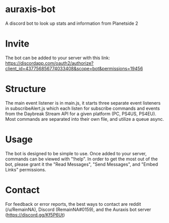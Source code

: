 # auraxis-bot
A discord bot to look up stats and information from Planetside 2

# Invite
The bot can be added to your server with this link: https://discordapp.com/oauth2/authorize?client_id=437756856774033408&scope=bot&permissions=19456

# Structure
The main event listener is in main.js, it starts three separate event listeners in subscribeAlert.js which each listen for subscribe commands and events from the Daybreak Stream API for a given platform (PC, PS4US, PS4EU).  Most commands are separated into their own file, and utilize a queue async.

# Usage
The bot is designed to be simple to use.  Once added to your server, commands can be viewed with "!help".  In order to get the most out of the bot, please grant it the "Read Messages", "Send Messages", and "Embed Links" permissions.

# Contact
For feedback or error reports, the best ways to contact are reddit (/u/RemainNA), Discord (RemainNA#0159), and the Auraxis bot server (https://discord.gg/Kf5P6Ut)
